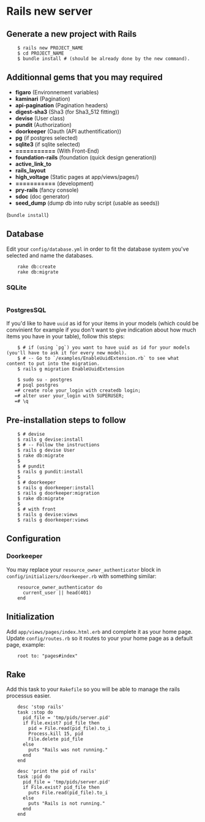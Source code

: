 Rails new server
================

## Generate a new project with Rails

```
    $ rails new PROJECT_NAME
    $ cd PROJECT_NAME
    $ bundle install # (should be already done by the new command).
```

## Additionnal gems that you may required

- **figaro** (Environnement variables)
- **kaminari** (Pagination)
- **api-pagination** (Pagination headers)
- **digest-sha3** (Sha3 (for Sha3_512 fitting))
- **devise** (User class)
- **pundit** (Authorization)
- **doorkeeper** (Oauth (API authentification))
- **pg** (if postgres selected)
- **sqlite3** (if sqlite selected)
- **===========** (With Front-End)
- **foundation-rails** (foundation (quick design generation))
- **active_link_to**
- **rails_layout**
- **high_voltage** (Static pages at app/views/pages/)
- **===========** (development)
- **pry-rails** (fancy console)
- **sdoc** (doc generator)
- **seed_dump** (dump db into ruby script (usable as seeds))

(`bundle install`)

## Database

Edit your `config/database.yml` in order to fit the database system you've selected and name the databases.

```
    rake db:create
    rake db:migrate
```

### SQLite

```
```

### PostgresSQL

If you'd like to have `uuid` as id for your items in your models (which could be convinient for example if you don't want to give indication about how much items you have in your table), follow this steps:

```
    $ # if (using `pg`) you want to have uuid as id for your models (you'll have to ask it for every new model).
    $ # -- Go to `/examples/EnableUuidExtension.rb` to see what content to put into the migration.
    $ rails g migration EnableUuidExtension
```

```
    $ sudo su - postgres
    # psql postgres
   =# create role your_login with createdb login;
   =# alter user your_login with SUPERUSER;
   =# \q
```

## Pre-installation steps to follow

```
    $ # devise
    $ rails g devise:install
    $ # -- Follow the instructions
    $ rails g devise User
    $ rake db:migrate
    $
    $ # pundit
    $ rails g pundit:install
    $
    $ # doorkeeper
    $ rails g doorkeeper:install
    $ rails g doorkeeper:migration
    $ rake db:migrate
    $
    $ # with front
    $ rails g devise:views
    $ rails g doorkeeper:views
```

## Configuration

### Doorkeeper

You may replace your `resource_owner_authenticator` block in `config/initializers/doorkeeper.rb` with something similar:

```
    resource_owner_authenticator do
      current_user || head(401)
    end
```

## Initialization

Add `app/views/pages/index.html.erb` and complete it as your home page.  
Update `config/routes.rb` so it routes to your your home page as a default page, example:

```
    root to: "pages#index"
```

## Rake

Add this task to your `Rakefile` so you will be able to manage the rails processus easier.

```
    desc 'stop rails'
    task :stop do
      pid_file = 'tmp/pids/server.pid'
      if File.exist? pid_file then
        pid = File.read(pid_file).to_i
        Process.kill 15, pid
        File.delete pid_file
      else
        puts "Rails was not running."
      end
    end
    
    desc 'print the pid of rails'
    task :pid do
      pid_file = 'tmp/pids/server.pid'
      if File.exist? pid_file then
        puts File.read(pid_file).to_i
      else
        puts "Rails is not running."
      end
    end
```
